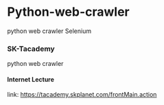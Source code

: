 # Python-web-crawler
python web crawler Selenium

### SK-Tacademy
python web crawler

#### Internet Lecture

link: https://tacademy.skplanet.com/frontMain.action
